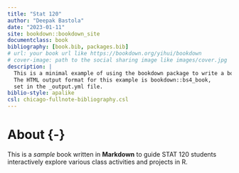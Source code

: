 ```yaml
--- 
title: "Stat 120"
author: "Deepak Bastola"
date: "2023-01-11"
site: bookdown::bookdown_site
documentclass: book
bibliography: [book.bib, packages.bib]
# url: your book url like https://bookdown.org/yihui/bookdown
# cover-image: path to the social sharing image like images/cover.jpg
description: |
  This is a minimal example of using the bookdown package to write a book.
  The HTML output format for this example is bookdown::bs4_book,
  set in the _output.yml file.
biblio-style: apalike
csl: chicago-fullnote-bibliography.csl
---
```


# About {-}

This is a _sample_ book written in **Markdown** to guide STAT 120 students interactively explore various class activities and projects in R.




